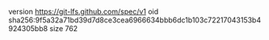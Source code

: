version https://git-lfs.github.com/spec/v1
oid sha256:9f5a32a71bd39d7d8ce3cea6966634bbb6dc1b103c72217043153b4924305bb8
size 762

